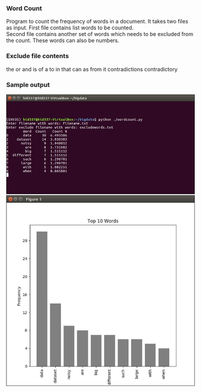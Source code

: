 ### Word Count ###
Program to count the frequency of words in a document. It takes two files as input. First file contains list words to be counted.  
Second file contains another set of words which needs to be excluded from the count. These words can also be numbers.

### Exclude file contents ###
the or and is of a to  in that can as from it contradictions contradictory
 
### Sample output ###

<p align="center">
  <img src="wordcount2.JPG" width="1000"/>
  <img src="wordcountbarchart2.JPG" width="1000"/>
</p>



